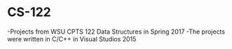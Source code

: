 # CS-122
-Projects from WSU CPTS 122 Data Structures in Spring 2017
-The projects were written in C/C++ in Visual Studios 2015

